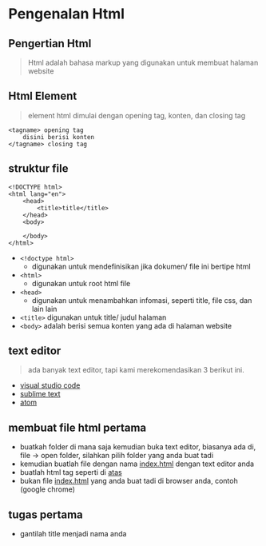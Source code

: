 # Pengenalan Html

## Pengertian Html

> Html adalah bahasa markup yang digunakan untuk membuat halaman website

## Html Element

> element html dimulai dengan opening tag, konten, dan closing tag

```
<tagname> opening tag
    disini berisi konten
</tagname> closing tag

```

## struktur file

```
<!DOCTYPE html>
<html lang="en">
    <head>
        <title>title</title>
    </head>
    <body>

    </body>
</html>
```

- `<!doctype html>`
  - digunakan untuk mendefinisikan jika dokumen/ file ini bertipe html
- `<html>`
  - digunakan untuk root html file
- `<head>`
  - digunakan untuk menambahkan infomasi, seperti title, file css, dan lain lain
- `<title>` digunakan untuk title/ judul halaman
- `<body>` adalah berisi semua konten yang ada di halaman website

## text editor

> ada banyak text editor, tapi kami merekomendasikan 3 berikut ini.

- [visual studio code](https://code.visualstudio.com/)
- [sublime text](https://www.sublimetext.com/)
- [atom](https://atom.io/)

## membuat file html pertama

- buatkah folder di mana saja kemudian buka text editor, biasanya ada di, file -> open folder, silahkan pilih folder yang anda buat tadi
- kemudian buatlah file dengan nama [index.html](#) dengan text editor anda
- buatlah html tag seperti di [atas](#struktur-file)
- bukan file [index.html](#) yang anda buat tadi di browser anda, contoh (google chrome)

## tugas pertama

- gantilah title menjadi nama anda
